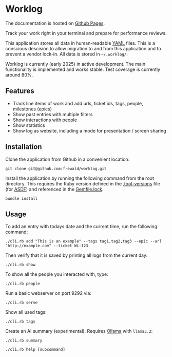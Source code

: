 # Worklog

The documentation is hosted on [Github Pages](https://f-ewald.github.io/worklog).

Track your work right in your terminal and prepare for performance reviews.

This application stores all data in human-readable [YAML](https://yaml.org) files.
This is a conscious descision to allow migration to and from this application and to prevent a vendor lock-in. All data is stored in `~/.worklog/`.

Worklog is currently (early 2025) in active development. The main functionality is implemented and works stable. Test coverage is currently around 80%.

## Features

* Track line items of work and add urls, ticket ids, tags, people, milestones (epics)
* Show past entries with multiple filters
* Show interactions with people
* Show statistics
* Show log as website, including a mode for presentation / screen sharing

## Installation

Clone the application from Github in a convenient location:

```shell
git clone git@github.com:f-ewald/worklog.git
```

Install the application by running the following command from the root directory. This requires the Ruby version defined in the [.tool-versions](.tool-versions) file (for [ASDF](https://asdf-vm.com)) and referenced in the [Gemfile.lock](Gemfile.lock).

```shell
bundle install
```

## Usage

To add an entry with todays date and the current time, run the following command:

```shell
./cli.rb add "This is an example" --tags tag1,tag2,tag3 --epic --url "http://example.com" --ticket WL-123
```

Then verify that it is saved by printing all logs from the current day:

```shell
./cli.rb show
```

To show all the people you interacted with, type:

```shell
./cli.rb people
```

Run a basic webserver on port 9292 via:

```shell
./cli.rb serve
```

Show all used tags:

```shell
./cli.rb tags
```

Create an AI summary (experimental). Requires [Ollama](https://www.ollama.com) with `llama3.2`:

```shell
./cli.rb summary
```


```shell
./cli.rb help [subcommand]
```
